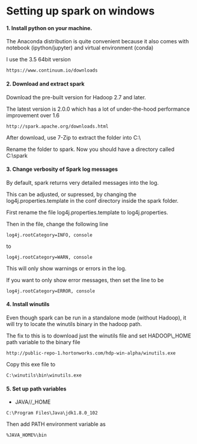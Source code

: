 
# Setting up spark on windows

#### 1. Install python on your machine. 

The Anaconda distribution is quite convenient because it also comes with notebook (ipython/jupyter) and virtual environment (conda)

I use the 3.5 64bit version
```
https://www.continuum.io/downloads
```

#### 2. Download and extract spark
Download the pre-built version for Hadoop 2.7 and later.

The latest version is 2.0.0 which has a lot of under-the-hood performance improvement over 1.6
```
http://spark.apache.org/downloads.html
```
After download, use 7-Zip to extract the folder into C:\

Rename the folder to spark. Now you should have a directory called C:\spark

#### 3. Change verbosity of Spark log messages

By default, spark returns very detailed messages into the log.

This can be adjusted, or supressed, by changing the log4j.properties.template in the conf directory inside the spark folder.

First rename the file log4j.properties.template to log4j.properties.

Then in the file, change the following line
```
log4j.rootCategory=INFO, console
```
to
```
log4j.rootCategory=WARN, console
```
This will only show warnings or errors in the log.

If you want to only show error messages, then set the line to be
```
log4j.rootCategory=ERROR, console
```

#### 4. Install winutils
Even though spark can be run in a standalone mode (without Hadoop), it will try to locate the winutils binary in the hadoop path.

The fix to this is to download just the winutils file and set HADOOP\\_HOME path variable to the binary file
```
http://public-repo-1.hortonworks.com/hdp-win-alpha/winutils.exe
```
Copy this exe file to
```
C:\winutils\bin\winutils.exe
```
#### 5. Set up path variables
* JAVA//_HOME
```
C:\Program Files\Java\jdk1.8.0_102
```
Then add PATH environment variable as
```
%JAVA_HOME%\bin
```